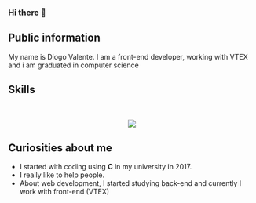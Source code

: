 ### Hi there 👋

## Public information

My name is Diogo Valente. I am a front-end developer, working with VTEX and i am graduated in computer science

## Skills
<br/>
<p align="center">
  <a href="https://skillicons.dev">
    <img src="https://skillicons.dev/icons?i=react,ts,js,jquery,html,css,sass,graphql,figma,styledcomponents,mysql,php,laravel" />
  </a>
</p>

## Curiosities about me

* I started with coding using **C** in my university in 2017.
* I really like to help people.
* About web development, I started studying back-end and currently I work with front-end (VTEX)

